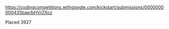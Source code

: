 https://codingcompetitions.withgoogle.com/kickstart/submissions/0000000000435bae/bHVrZXcz

Placed 3927
